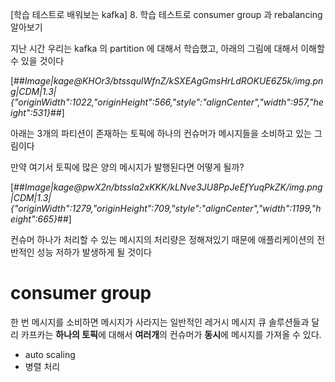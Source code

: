 [학습 테스트로 배워보는 kafka] 8. 학습 테스트로 consumer group 과 rebalancing 알아보기

지난 시간 우리는 kafka 의 partition 에 대해서 학습했고, 아래의 그림에 대해서 이해할 수 있을 것이다

[##_Image|kage@KHOr3/btssqulWfnZ/kSXEAgGmsHrLdROKUE6Z5k/img.png|CDM|1.3|{"originWidth":1022,"originHeight":566,"style":"alignCenter","width":957,"height":531}_##]

아래는 3개의 파티션이 존재하는 토픽에 하나의 컨슈머가 메시지들을 소비하고 있는 그림이다

만약 여기서 토픽에 많은 양의 메시지가 발행된다면 어떻게 될까?

[##_Image|kage@pwX2n/btssla2xKKK/kLNve3JU8PpJeEfYuqPkZK/img.png|CDM|1.3|{"originWidth":1279,"originHeight":709,"style":"alignCenter","width":1199,"height":665}_##]

컨슈머 하나가 처리할 수 있는 메시지의 처리량은 정해져있기 때문에 애플리케이션의 전반적인 성능 저하가 발생하게 될 것이다

# consumer group

한 번 메시지를 소비하면 메시지가 사라지는 일반적인 레거시 메시지 큐 솔루션들과 달리 카프카는 **하나의 토픽**에 대해서 **여러개**의 컨슈머가 **동시**에 메시지를 가져올 수 있다.

- auto scaling
- 병렬 처리
